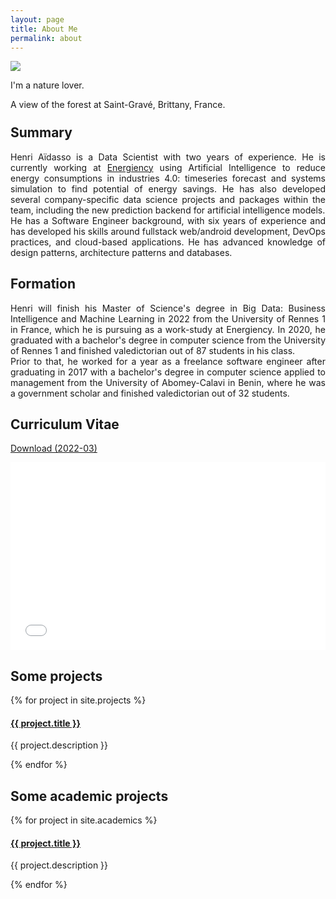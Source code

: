 ```yaml
---
layout: page
title: About Me
permalink: about
---
```


<div style="text-align: justify">

<img class="mx-auto w-1/2" src="{{site.baseurl}}/assets/img/profile.jpeg">
<p class="!py-0 !mb-0 dark:text-slate-400 text-center">I'm a nature lover.</p>
<p class="text-gray-500 dark:text-slate-500 !py-0 !mt-0 !text-xs text-center">A view of the forest at Saint-Gravé, Brittany, France.</p>

<h2 class="dark:text-slate-200" style="margin-top: 24px">Summary</h2>
<p class="dark:text-slate-300">
Henri Aïdasso is a Data Scientist with two years of experience. He is currently working at <a class="text-black dark:text-slate-300" href="https://energiency.com" target="_blank">Energiency</a> using Artificial Intelligence to reduce energy consumptions in industries 4.0: timeseries forecast and systems simulation to find potential of energy savings. He has also developed several company-specific data science projects and packages within the team, including the new prediction backend for artificial intelligence models. <br>
He has a Software Engineer background, with six years of experience and has developed his skills around fullstack web/android development, DevOps practices, and cloud-based applications. He has advanced knowledge of design patterns, architecture patterns and databases.
</p>

<h2 class="dark:text-slate-200">Formation</h2>
<p class="dark:text-slate-300">
Henri will finish his Master of Science's degree in Big Data: Business Intelligence and Machine Learning in 2022 from the University of Rennes 1 in France, which he is pursuing as a work-study at Energiency.
In 2020, he graduated with a bachelor's degree in computer science from the University of Rennes 1 and finished valedictorian out of 87 students in his class. <br>
Prior to that, he worked for a year as a freelance software engineer after graduating in 2017 with a bachelor's degree in computer science applied to management from the University of Abomey-Calavi in Benin, where he was a government scholar and finished valedictorian out of 32 students.
</p>

<h2 class="dark:text-slate-200">Curriculum Vitae</h2>
	<p><a href="{{site.baseurl}}/assets/raw/202203_CV_Henri_Aidasso__en_.pdf" class="dark:text-slate-300" target="_blank">Download (2022-03)</a></p>
	<iframe 
	src="{{site.baseurl}}/assets/js/viewer/viewer.html?file={{site.baseurl}}/assets/raw/202203_CV_Henri_Aidasso__en_.pdf"
	width="100%"
	height="300px"
	style="border: none;"></iframe>

<h2 class="dark:text-slate-200">Some projects</h2>
<div>
  {% for project in site.projects %}
    <div>
		<h4><a class="!mb-0" href="{{ project.link }}" class="dark:text-slate-300" target="_blank">{{ project.title }}</a></h4>
		<p class="text-md text-gray-400 !mt-0">{{ project.description }}</p>
    </div>
  {% endfor %}
</div>

<h2 class="dark:text-slate-200">Some academic projects</h2>
<div>
  {% for project in site.academics %}
    <div>
		<h4><a class="!mb-0" href="{{ project.link }}" class="dark:text-slate-300" target="_blank">{{ project.title }}</a></h4>
		<p class="text-md text-gray-400 !mt-0">{{ project.description }}</p>
    </div>
  {% endfor %}
</div>
</div>
